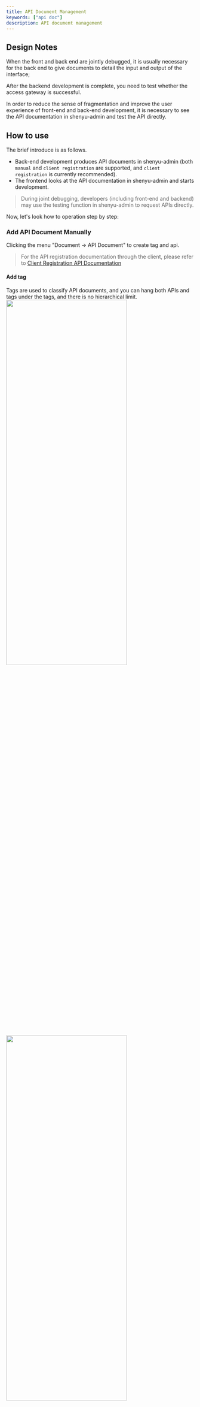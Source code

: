 ```yaml
---
title: API Document Management
keywords: ["api doc"]
description: API document management
---
```


## Design Notes

When the front and back end are jointly debugged, it is usually necessary for the back end to give documents to detail the input and output of the interface; 

After the backend development is complete, you need to test whether the access gateway is successful. 

In order to reduce the sense of fragmentation and improve the user experience of front-end and back-end development, it is necessary to see the API documentation in shenyu-admin and test the API directly.

## How to use

The brief introduce is as follows.
- Back-end development produces API documents in shenyu-admin (both `manual` and `client registration` are supported, and `client registration` is currently recommended).
- The frontend looks at the API documentation in shenyu-admin and starts development.
> During joint debugging, developers (including front-end and backend) may use the testing function in shenyu-admin to request APIs directly.

Now, let's look how to operation step by step:

### Add API Document Manually

Clicking the menu "Document -> API Document" to create tag and api.

> For the API registration documentation through the client, please refer to [Client Registration API Documentation](../api-document-register.md)

#### Add tag

Tags are used to classify API documents, and you can hang both APIs and tags under the tags, and there is no hierarchical limit.
<img src="/img/shenyu/basicConfig/apiManagement/create-tag-1-en.png" width="80%" height="50%" />

<img src="/img/shenyu/basicConfig/apiManagement/create-tag-2-en.png" width="80%" height="50%" />

#### Add API Document

<img src="/img/shenyu/basicConfig/apiManagement/create-api-en.png" width="80%" height="50%" />

The list here is the API documentation we're adding.

### Swagger Document

#### Publish API

If the API has never been published and the user has not used the shenyu-client, shenyu-admin will automatically expose the API described in the API document to the gateway.

<img src="/img/shenyu/basicConfig/apiManagement/publish-api-en.png" width="80%" height="50%" />

#### Offline API(optional)

> Notice: After clicking offline, the API document will still be visible, but the interface exposed to the gateway will immediately become invalid.

<img src="/img/shenyu/basicConfig/apiManagement/offline-api-en.png" width="80%" height="50%" />

### API Debug

<img src="/img/shenyu/basicConfig/apiManagement/api-debug-en.png" width="80%" height="50%" />
